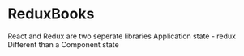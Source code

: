 # ReduxBooks
React and Redux are two seperate libraries
Application state - redux
Different than a Component state
